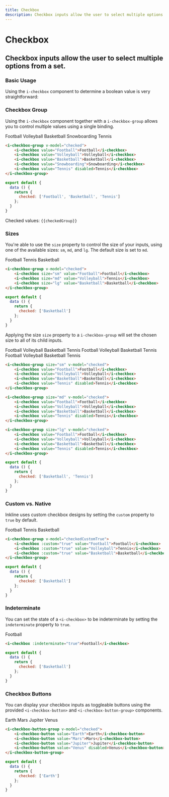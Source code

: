```yaml
---
title: Checkbox
description: Checkbox inputs allow the user to select multiple options from a set. 
---
```


<script setup>
import * as examples from '../examples';
</script>

# Checkbox
## Checkbox inputs allow the user to select multiple options from a set. 

### Basic Usage

Using the `i-checkbox` component to determine a boolean value is very straightforward:

<example :component="examples.ICheckboxBasicExample" :html="examples.ICheckboxBasicExampleHTML" :js="examples.ICheckboxBasicExampleJS"></example>

### Checkbox Group

Using the `i-checkbox` component together with a `i-checkbox-group` allows you to control multiple values using a single binding.

<i-code title="Checkbox Group">
<i-tab type="preview">
    <i-checkbox-group v-model="checkedGroup">
        <i-checkbox value="Football">Football</i-checkbox>
        <i-checkbox value="Volleyball">Volleyball</i-checkbox>
        <i-checkbox value="Basketball">Basketball</i-checkbox>
        <i-checkbox value="Snowboarding">Snowboarding</i-checkbox>
        <i-checkbox value="Tennis" disabled>Tennis</i-checkbox>
    </i-checkbox-group>
</i-tab>
<i-tab type="html">

~~~html
<i-checkbox-group v-model="checked">
    <i-checkbox value="Football">Football</i-checkbox>
    <i-checkbox value="Volleyball">Volleyball</i-checkbox>
    <i-checkbox value="Basketball">Basketball</i-checkbox>
    <i-checkbox value="Snowboarding">Snowboarding</i-checkbox>
    <i-checkbox value="Tennis" disabled>Tennis</i-checkbox>
</i-checkbox-group>
~~~

</i-tab>
<i-tab type="js">

~~~js
export default {
  data () {
    return {
      checked: ['Football', 'Basketball', 'Tennis']
    };
  }
}
~~~

</i-tab>
<i-tab type="output">
    Checked values: <code>{{checkedGroup}}</code>
</i-tab>
</i-code>


### Sizes
You're able to use the `size` property to control the size of your inputs, using one of the available sizes: `sm`, `md`, and `lg`. The default size is set to `md`. 

<i-code title="Checkbox Sizes">
<i-tab type="preview">
    <i-checkbox-group v-model="checkedSize">
        <i-checkbox size="sm" value="Football">Football</i-checkbox>
        <i-checkbox size="md" value="Volleyball">Tennis</i-checkbox>
        <i-checkbox size="lg" value="Basketball">Basketball</i-checkbox>
    </i-checkbox-group>
</i-tab>
<i-tab type="html">

~~~html
<i-checkbox-group v-model="checked">
    <i-checkbox size="sm" value="Football">Football</i-checkbox>
    <i-checkbox size="md" value="Volleyball">Tennis</i-checkbox>
    <i-checkbox size="lg" value="Basketball">Basketball</i-checkbox>
</i-checkbox-group>
~~~

</i-tab>
<i-tab type="js">

~~~js
export default {
  data () {
    return {
      checked: ['Basketball']
    };
  }
}
~~~

</i-tab>
</i-code>

Applying the size `size` property to a `i-checkbox-group` will set the chosen size to all of its child inputs.

<i-code title="Checkbox Group Size">
<i-tab type="preview">
    <i-checkbox-group size="sm" v-model="checkedSizeGroupSm" class="_margin-bottom-1">
        <i-checkbox value="Football">Football</i-checkbox>
        <i-checkbox value="Volleyball">Volleyball</i-checkbox>
        <i-checkbox value="Basketball">Basketball</i-checkbox>
        <i-checkbox value="Tennis" disabled>Tennis</i-checkbox>
    </i-checkbox-group>
    <i-checkbox-group size="md" v-model="checkedSizeGroupMd" class="_margin-bottom-1">
        <i-checkbox value="Football">Football</i-checkbox>
        <i-checkbox value="Volleyball">Volleyball</i-checkbox>
        <i-checkbox value="Basketball">Basketball</i-checkbox>
        <i-checkbox value="Tennis" disabled>Tennis</i-checkbox>
    </i-checkbox-group>
    <i-checkbox-group size="lg" v-model="checkedSizeGroupLg">
        <i-checkbox value="Football">Football</i-checkbox>
        <i-checkbox value="Volleyball">Volleyball</i-checkbox>
        <i-checkbox value="Basketball">Basketball</i-checkbox>
        <i-checkbox value="Tennis" disabled>Tennis</i-checkbox>
    </i-checkbox-group>
</i-tab>
<i-tab type="html">

~~~html
<i-checkbox-group size="sm" v-model="checked">
    <i-checkbox value="Football">Football</i-checkbox>
    <i-checkbox value="Volleyball">Volleyball</i-checkbox>
    <i-checkbox value="Basketball">Basketball</i-checkbox>
    <i-checkbox value="Tennis" disabled>Tennis</i-checkbox>
</i-checkbox-group>
~~~
~~~html
<i-checkbox-group size="md" v-model="checked">
    <i-checkbox value="Football">Football</i-checkbox>
    <i-checkbox value="Volleyball">Volleyball</i-checkbox>
    <i-checkbox value="Basketball">Basketball</i-checkbox>
    <i-checkbox value="Tennis" disabled>Tennis</i-checkbox>
</i-checkbox-group>
~~~
~~~html
<i-checkbox-group size="lg" v-model="checked">
    <i-checkbox value="Football">Football</i-checkbox>
    <i-checkbox value="Volleyball">Volleyball</i-checkbox>
    <i-checkbox value="Basketball">Basketball</i-checkbox>
    <i-checkbox value="Tennis" disabled>Tennis</i-checkbox>
</i-checkbox-group>
~~~

</i-tab>
<i-tab type="js">

~~~js
export default {
  data () {
    return {
      checked: ['Basketball', 'Tennis']
    };
  }
}
~~~

</i-tab>
</i-code>

### Custom vs. Native
Inkline uses custom checkbox designs by setting the `custom` property to `true` by default. 

<i-code title="Custom Checkbox">
<i-tab type="preview">
    <i-checkbox-group v-model="checkedCustomTrue">
        <i-checkbox :custom="true" value="Football">Football</i-checkbox>
        <i-checkbox :custom="true" value="Volleyball">Tennis</i-checkbox>
        <i-checkbox :custom="true" value="Basketball">Basketball</i-checkbox>    
    </i-checkbox-group>
</i-tab>
<i-tab type="html">

~~~html
<i-checkbox-group v-model="checkedCustomTrue">
    <i-checkbox :custom="true" value="Football">Football</i-checkbox>
    <i-checkbox :custom="true" value="Volleyball">Tennis</i-checkbox>
    <i-checkbox :custom="true" value="Basketball">Basketball</i-checkbox>    
</i-checkbox-group>
~~~

</i-tab>
<i-tab type="js">

~~~js
export default {
  data () {
    return {
      checked: ['Basketball']
    };
  }
}
~~~

</i-tab>
</i-code>

### Indeterminate
You can set the state of a `<i-checkbox>` to be indeterminate by setting the `indeterminate` property to `true`. 

<i-code title="Indeterminate Checkbox">
<i-tab type="preview">
    <i-checkbox :indeterminate="true">Football</i-checkbox>
</i-tab>
<i-tab type="html">

~~~html
<i-checkbox :indeterminate="true">Football</i-checkbox>
~~~

</i-tab>
<i-tab type="js"> 

~~~js
export default {
  data () {
    return {
      checked: ['Basketball']
    };
  }
}
~~~

</i-tab>
</i-code>


### Checkbox Buttons

You can display your checkbox inputs as toggleable buttons using the provided `<i-checkbox-button>` and `<i-checkbox-button-group>` components.

<i-code title="Checkbox Buttons">
<i-tab type="preview">
    <i-checkbox-button-group v-model="checkedButton">
        <i-checkbox-button value="Earth">Earth</i-checkbox-button>
        <i-checkbox-button value="Mars">Mars</i-checkbox-button>
        <i-checkbox-button value="Jupiter">Jupiter</i-checkbox-button>
        <i-checkbox-button value="Venus" disabled>Venus</i-checkbox-button>
    </i-checkbox-button-group>
</i-tab>
<i-tab type="html">

~~~html
<i-checkbox-button-group v-model="checked">
    <i-checkbox-button value="Earth">Earth</i-checkbox-button>
    <i-checkbox-button value="Mars">Mars</i-checkbox-button>
    <i-checkbox-button value="Jupiter">Jupiter</i-checkbox-button>
    <i-checkbox-button value="Venus" disabled>Venus</i-checkbox-button>
</i-checkbox-button-group>
~~~

</i-tab>
<i-tab type="js">

~~~js
export default {
  data () {
    return {
      checked: ['Earth']
    };
  }
}
~~~

</i-tab>
</i-code>
